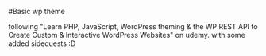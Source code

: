 #Basic wp theme

following "Learn PHP, JavaScript, WordPress theming &amp; the WP REST API to Create Custom &amp; Interactive WordPress Websites" on udemy.
with some added sidequests :D